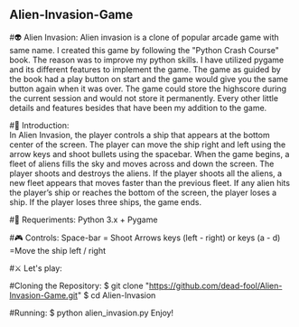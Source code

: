 ## Alien-Invasion-Game

#👽 Alien Invasion: 
Alien invasion is a clone of popular arcade game with same name. I created this game by following the "Python Crash Course" book. The reason was to improve my python skills. I have utilized pygame and its different features to implement the game. The game as guided by the book had a play button on start and
the game would give you the same button again when it was over. The game could store the highscore during the current session and would not
store it permanently. 
Every other little details and features besides that have been my addition to the game.

#🚀 Introduction:  
In Alien Invasion, the player controls a ship that appears at the bottom center of the screen. The player can move the ship right and left using the arrow keys and shoot bullets using the spacebar. When the game begins, a fleet of aliens fills the sky and moves across and down the screen. The player shoots and destroys the aliens. If the player shoots all the aliens, a new fleet appears that moves faster than the previous fleet. If any alien hits the player’s ship or reaches the bottom of the screen, the player loses a ship. If the player loses three ships, the game ends.

#🔧 Requeriments: 
Python 3.x +
Pygame

#🎮 Controls:
Space-bar = Shoot
Arrows keys (left - right) or keys (a - d) =Move the ship left / right

#⚔ Let's play: 

#Cloning the Repository: 
$ git clone "https://github.com/dead-fool/Alien-Invasion-Game.git"
$ cd Alien-Invasion

#Running:
$ python alien_invasion.py
Enjoy!
